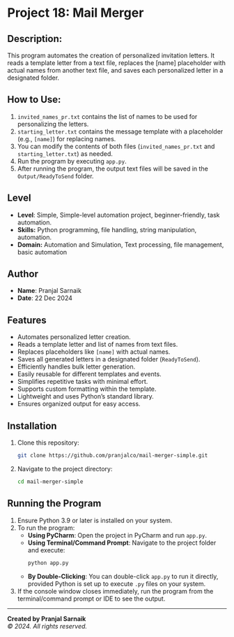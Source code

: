 # Project 18: Mail Merger

## Description:
This program automates the creation of personalized invitation letters. It reads a template letter from a text file,
replaces the [name] placeholder with actual names from another text file, and saves each personalized letter in a
designated folder.

## How to Use:
1. `invited_names_pr.txt` contains the list of names to be used for personalizing the letters.  
2. `starting_letter.txt` contains the message template with a placeholder (e.g., `[name]`) for replacing names.  
3. You can modify the contents of both files (`invited_names_pr.txt` and `starting_letter.txt`) as needed.  
4. Run the program by executing `app.py`.  
5. After running the program, the output text files will be saved in the `Output/ReadyToSend` folder.   

## Level
- **Level**: Simple, Simple-level automation project, beginner-friendly, task automation.
- **Skills:** Python programming, file handling, string manipulation, automation.
- **Domain:** Automation and Simulation, Text processing, file management, basic automation

## Author
- **Name**: Pranjal Sarnaik
- **Date**: 22 Dec 2024

## Features
- Automates personalized letter creation.
- Reads a template letter and list of names from text files.
- Replaces placeholders like `[name]` with actual names.
- Saves all generated letters in a designated folder (`ReadyToSend`).
- Efficiently handles bulk letter generation.
- Easily reusable for different templates and events.
- Simplifies repetitive tasks with minimal effort.
- Supports custom formatting within the template.
- Lightweight and uses Python’s standard library.
- Ensures organized output for easy access.

## Installation
1. Clone this repository:
   ```bash
   git clone https://github.com/pranjalco/mail-merger-simple.git

2. Navigate to the project directory:
   ```bash
   cd mail-merger-simple

## Running the Program
1. Ensure Python 3.9 or later is installed on your system.
2. To run the program:
   - **Using PyCharm**: Open the project in PyCharm and run `app.py`.
   - **Using Terminal/Command Prompt**: Navigate to the project folder and execute:
     ```bash
     python app.py
     ```
   - **By Double-Clicking**: You can double-click `app.py` to run it directly, provided Python is set up to execute `.py` files on your system.
3. If the console window closes immediately, run the program from the terminal/command prompt or IDE to see the output.


---
**Created by Pranjal Sarnaik**  
*© 2024. All rights reserved.*

